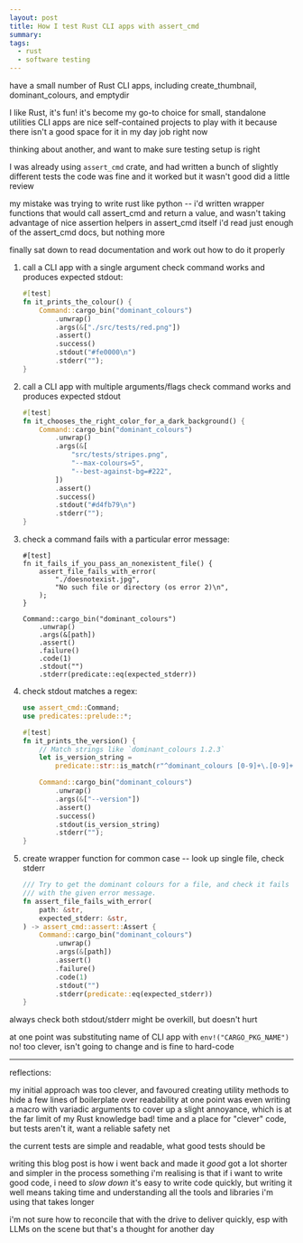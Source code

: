 ```yaml
---
layout: post
title: How I test Rust CLI apps with assert_cmd
summary:
tags:
  - rust
  - software testing
---
```

have a small number of Rust CLI apps,
including create_thumbnail, dominant_colours, and emptydir

I like Rust, it's fun!
it's become my go-to choice for small, standalone utilities
CLI apps are nice self-contained projects to play with it
because there isn't a good space for it in my day job right now

thinking about another, and want to make sure testing setup is right

I was already using `assert_cmd` crate, and had written a bunch of slightly different tests
the code was fine and it worked but it wasn't good
did a little review

my mistake was trying to write rust like python -- i'd written wrapper functions that would call assert_cmd and return a value, and wasn't taking advantage of nice assertion helpers in assert_cmd itself
i'd read just enough of the assert_cmd docs, but nothing more

finally sat down to read documentation and work out how to do it properly

1.  call a CLI app with a single argument
    check command works and produces expected stdout:

    ```rust
    #[test]
    fn it_prints_the_colour() {
        Command::cargo_bin("dominant_colours")
            .unwrap()
            .args(&["./src/tests/red.png"])
            .assert()
            .success()
            .stdout("#fe0000\n")
            .stderr("");
    }
    ```

2.  call a CLI app with multiple arguments/flags
    check command works and produces expected stdout

    ```rust
    #[test]
    fn it_chooses_the_right_color_for_a_dark_background() {
        Command::cargo_bin("dominant_colours")
            .unwrap()
            .args(&[
                "src/tests/stripes.png",
                "--max-colours=5",
                "--best-against-bg=#222",
            ])
            .assert()
            .success()
            .stdout("#d4fb79\n")
            .stderr("");
    }
    ```

2.  check a command fails with a particular error message:

    ```
    #[test]
    fn it_fails_if_you_pass_an_nonexistent_file() {
        assert_file_fails_with_error(
            "./doesnotexist.jpg",
            "No such file or directory (os error 2)\n",
        );
    }

    Command::cargo_bin("dominant_colours")
        .unwrap()
        .args(&[path])
        .assert()
        .failure()
        .code(1)
        .stdout("")
        .stderr(predicate::eq(expected_stderr))
    ```

1.  check stdout matches a regex:

    ```rust
    use assert_cmd::Command;
    use predicates::prelude::*;

    #[test]
    fn it_prints_the_version() {
        // Match strings like `dominant_colours 1.2.3`
        let is_version_string =
            predicate::str::is_match(r"^dominant_colours [0-9]+\.[0-9]+\.[0-9]+\n$").unwrap();

        Command::cargo_bin("dominant_colours")
            .unwrap()
            .args(&["--version"])
            .assert()
            .success()
            .stdout(is_version_string)
            .stderr("");
    }
    ```

1.  create wrapper function for common case -- look up single file, check stderr

    ```rust
    /// Try to get the dominant colours for a file, and check it fails
    /// with the given error message.
    fn assert_file_fails_with_error(
        path: &str,
        expected_stderr: &str,
    ) -> assert_cmd::assert::Assert {
        Command::cargo_bin("dominant_colours")
            .unwrap()
            .args(&[path])
            .assert()
            .failure()
            .code(1)
            .stdout("")
            .stderr(predicate::eq(expected_stderr))
    }
    ```

always check both stdout/stderr
might be overkill, but doesn't hurt

at one point was substituting name of CLI app with `env!("CARGO_PKG_NAME")`
no!
too clever, isn't going to change and is fine to hard-code

---

reflections:

my initial approach was too clever, and favoured creating utility methods to hide a few lines of boilerplate over readability
at one point was even writing a macro with variadic arguments to cover up a slight annoyance, which is at the far limit of my Rust knowledge
bad!
time and a place for "clever" code, but tests aren't it, want a reliable safety net

the current tests are simple and readable, what good tests should be

writing this blog post is how i went back and made it *good*
got a lot shorter and simpler in the process
something i'm realising is that if i want to write good code, i need to *slow down*
it's easy to write code quickly, but writing it well means taking time and understanding all the tools and libraries i'm using
that takes longer

i'm not sure how to reconcile that with the drive to deliver quickly, esp with LLMs on the scene
but that's a thought for another day
